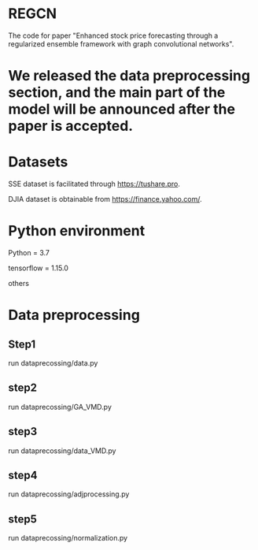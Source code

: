 # REGCN
The code for paper "Enhanced stock price forecasting through a regularized ensemble framework with graph convolutional networks".

# We released the data preprocessing section, and the main part of the model will be announced after the paper is accepted.

# Datasets

SSE dataset is facilitated through https://tushare.pro.

DJIA dataset is obtainable from https://finance.yahoo.com/.

# Python environment
Python = 3.7

tensorflow = 1.15.0

others
# Data preprocessing
## Step1 
run dataprecossing/data.py

## step2
run dataprecossing/GA_VMD.py

## step3
run dataprecossing/data_VMD.py

## step4
run dataprecossing/adjprocessing.py

## step5
run dataprecossing/normalization.py
